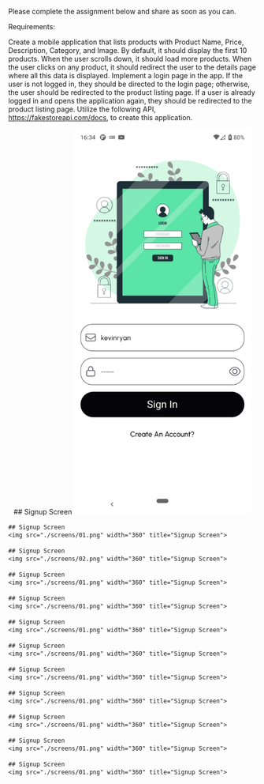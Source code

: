 Please complete the assignment below and share as soon as you can.

Requirements:

Create a mobile application that lists products with Product Name, Price, Description, Category, and Image.
By default, it should display the first 10 products. When the user scrolls down, it should load more products.
When the user clicks on any product, it should redirect the user to the details page where all this data is displayed.
Implement a login page in the app. If the user is not logged in, they should be directed to the login page; otherwise, the user should be redirected to the product listing page.
If a user is already logged in and opens the application again, they should be redirected to the product listing page.
Utilize the following API, https://fakestoreapi.com/docs, to create this application.

<p align="center">
    ## Signup Screen
    <img src="./screens/01.png" width="360" title="Signup Screen">
    
    ## Signup Screen
    <img src="./screens/01.png" width="360" title="Signup Screen">
    
    ## Signup Screen
    <img src="./screens/02.png" width="360" title="Signup Screen">
    
    ## Signup Screen
    <img src="./screens/01.png" width="360" title="Signup Screen">
    
    ## Signup Screen
    <img src="./screens/01.png" width="360" title="Signup Screen">
    
    ## Signup Screen
    <img src="./screens/01.png" width="360" title="Signup Screen">
    
    ## Signup Screen
    <img src="./screens/01.png" width="360" title="Signup Screen">
    
    ## Signup Screen
    <img src="./screens/01.png" width="360" title="Signup Screen">
    
    ## Signup Screen
    <img src="./screens/01.png" width="360" title="Signup Screen">
    
    ## Signup Screen
    <img src="./screens/01.png" width="360" title="Signup Screen">
    
    ## Signup Screen
    <img src="./screens/01.png" width="360" title="Signup Screen">
    
    ## Signup Screen
    <img src="./screens/01.png" width="360" title="Signup Screen">
</p>
